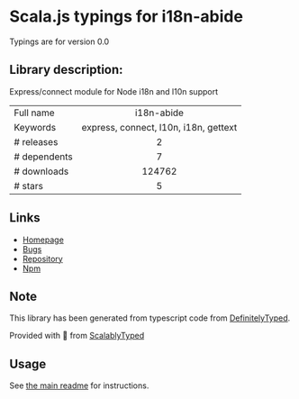 
# Scala.js typings for i18n-abide

Typings are for version 0.0

## Library description:
Express/connect module for Node i18n and l10n support

|                    |                 |
| ------------------ | :-------------: |
| Full name          | i18n-abide |
| Keywords           | express, connect, l10n, i18n, gettext |
| # releases         | 2 |
| # dependents       | 7 |
| # downloads        | 124762 |
| # stars            | 5 |

## Links
- [Homepage](https://github.com/mozilla/i18n-abide)
- [Bugs](http://github.com/mozilla/i18n-abide/issues)
- [Repository](https://github.com/mozilla/i18n-abide)
- [Npm](https://www.npmjs.com/package/i18n-abide)
    


## Note
This library has been generated from typescript code from [DefinitelyTyped](https://definitelytyped.org).

Provided with :purple_heart: from [ScalablyTyped](https://github.com/oyvindberg/ScalablyTyped)

## Usage
See [the main readme](../../readme.md) for instructions.


